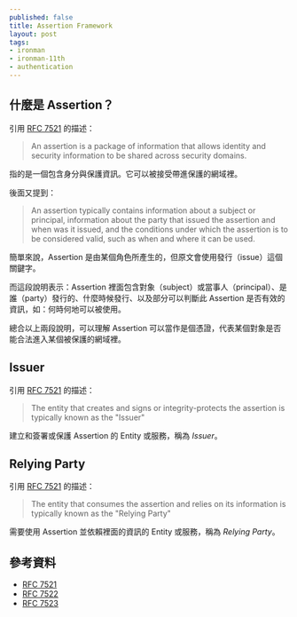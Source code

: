 ```yaml
---
published: false
title: Assertion Framework
layout: post
tags:
- ironman
- ironman-11th
- authentication
---
```


## 什麼是 Assertion？

引用 [RFC 7521](https://tools.ietf.org/html/rfc7521#section-3) 的描述：

> An assertion is a package of information that allows identity and security information to be shared across security domains. 

指的是一個包含身分與保護資訊。它可以被接受帶進保護的網域裡。

後面又提到：

> An assertion typically contains information about a subject or principal, information about the party that issued the assertion and when was it issued, and the conditions under which the assertion is to be considered valid, such as when and where it can be used.

簡單來說，Assertion 是由某個角色所產生的，但原文會使用發行（issue）這個關鍵字。

而這段說明表示：Assertion 裡面包含對象（subject）或當事人（principal）、是誰（party）發行的、什麼時候發行、以及部分可以判斷此 Assertion 是否有效的資訊，如：何時何地可以被使用。

總合以上兩段說明，可以理解 Assertion 可以當作是個憑證，代表某個對象是否能合法進入某個被保護的網域裡。

## Issuer

引用 [RFC 7521](https://tools.ietf.org/html/rfc7521#section-3) 的描述：

> The entity that creates and signs or integrity-protects the assertion is typically known as the "Issuer"

建立和簽署或保護 Assertion 的 Entity 或服務，稱為 *Issuer*。

## Relying Party

引用 [RFC 7521](https://tools.ietf.org/html/rfc7521#section-3) 的描述：

> The entity that consumes the assertion and relies on its information is typically known as the "Relying Party"

需要使用 Assertion 並依賴裡面的資訊的 Entity 或服務，稱為 *Relying Party*。

## 參考資料

* [RFC 7521][]
* [RFC 7522][]
* [RFC 7523][]

[RFC 7521]: https://tools.ietf.org/html/rfc7521
[RFC 7522]: https://tools.ietf.org/html/rfc7522
[RFC 7523]: https://tools.ietf.org/html/rfc7523
